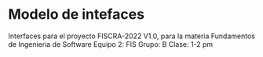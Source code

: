 # Modelo de intefaces


Interfaces para el proyecto FISCRA-2022 V1.0, para la materia Fundamentos de Ingenieria de Software
Equipo 2: FIS
Grupo: B
Clase: 1-2 pm
